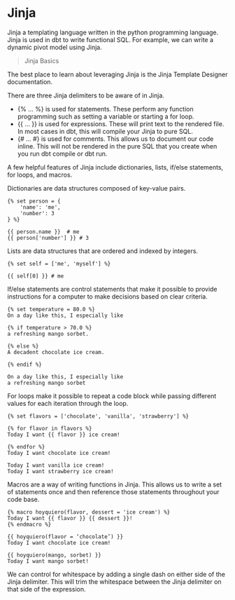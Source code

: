 # Jinja 

Jinja a templating language written in the python programming language. Jinja is used in dbt to write functional SQL. For example, we can write a dynamic pivot model using Jinja.

>Jinja Basics

The best place to learn about leveraging Jinja is the Jinja Template Designer documentation.

There are three Jinja delimiters to be aware of in Jinja.

- {% … %} is used for statements. These perform any function programming such as setting a variable or starting a for loop.
- {{ … }} is used for expressions. These will print text to the rendered file. In most cases in dbt, this will compile your Jinja to pure SQL.
- {# … #} is used for comments. This allows us to document our code inline. This will not be rendered in the pure SQL that you create when you run dbt compile or dbt run.

A few helpful features of Jinja include dictionaries, lists, if/else statements, for loops, and macros.

Dictionaries are data structures composed of key-value pairs. 
```jinja
{% set person = {
    'name': 'me',
    'number': 3
} %}

{{ person.name }}  # me
{{ person['number'] }} # 3
```
Lists are data structures that are ordered and indexed by integers. 
```jinja
{% set self = ['me', 'myself'] %}

{{ self[0] }} # me
```
If/else statements are control statements that make it possible to provide instructions for a computer to make decisions based on clear criteria. 
```jinja
{% set temperature = 80.0 %}
On a day like this, I especially like

{% if temperature > 70.0 %}
a refreshing mango sorbet.

{% else %}
A decadent chocolate ice cream.

{% endif %}

On a day like this, I especially like
a refreshing mango sorbet
```
For loops make it possible to repeat a code block while passing different values for each iteration through the loop.
```jinja
{% set flavors = ['chocolate', 'vanilla', 'strawberry'] %}

{% for flavor in flavors %}
Today I want {{ flavor }} ice cream!

{% endfor %}
Today I want chocolate ice cream!

Today I want vanilla ice cream!
Today I want strawberry ice cream!
```
Macros are a way of writing functions in Jinja. This allows us to write a set of statements once and then reference those statements throughout your code base.
```jinja
{% macro hoyquiero(flavor, dessert = 'ice cream') %}
Today I want {{ flavor }} {{ dessert }}!
{% endmacro %}

{{ hoyquiero(flavor = ‘chocolate’) }}
Today I want chocolate ice cream!

{{ hoyquiero(mango, sorbet) }}
Today I want mango sorbet!
```
We can control for whitespace by adding a single dash on either side of the Jinja delimiter. This will trim the whitespace between the Jinja delimiter on that side of the expression.





